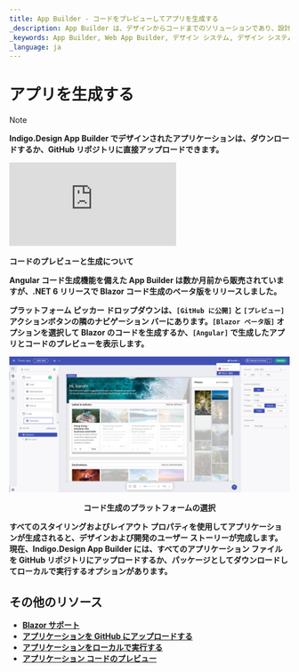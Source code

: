 ```yaml
---
title: App Builder - コードをプレビューしてアプリを生成する
_description: App Builder は、デザインからコードまでのソリューションであり、設計および開発チームが実際の Web アプリケーションを迅速かつ簡単に設計および構築できるようにします。
_keywords: App Builder, Web App Builder, デザイン システム, デザイン システム UX, UI キット, Sketch, Ignite UI for Angular, Sketch to Angular, Angular, Angular デザイン システム, Sketch から コードをエクスポート, Angular 用のデザイン キット, Sketch UI キット
_language: ja
---
```

# アプリを生成する

> [!NOTE]
><b>Indigo.Design App Builder でデザインされたアプリケーションは、ダウンロードするか、GitHub リポジトリに直接アップロードできます。 

<section class="video-container">
    <div>
        <div class="video-container__item">
            <iframe src="https://www.youtube.com/embed/zxT-nIXKn7I" frameborder="0" allowfullscreen></iframe>
        </div>
        <p>コードのプレビューと生成について</p>
    </div>
</section>

Angular コード生成機能を備えた App Builder は数か月前から販売されていますが、.NET 6 リリースで Blazor コード生成のベータ版をリリースしました。

プラットフォーム ピッカー ドロップダウンは、`[GitHub に公開]` と `[プレビュー]` アクションボタンの隣のナビゲーション バーにあります。`[Blazor ベータ版]` オプションを選択して Blazor のコードを生成するか、`[Angular]` で生成したアプリとコードのプレビューを表示します。

<img class="responsive-img" src="../images/generate-code.png" />
<p style="text-align:center;">コード生成のプラットフォームの選択</p>

すべてのスタイリングおよびレイアウト プロパティを使用してアプリケーションが生成されると、デザインおよび開発のユーザー ストーリーが完成します。現在、Indigo.Design App Builder には、すべてのアプリケーション ファイルを GitHub リポジトリにアップロードするか、パッケージとしてダウンロードしてローカルで実行するオプションがあります。

## その他のリソース

<div class="divider--half"></div>

* [Blazor サポート](../blazor-support.md)
* [アプリケーションを GitHub にアップロードする](upload-application-to-github.md)
* [アプリケーションをローカルで実行する](run-application-locally.md)
* [アプリケーション コードのプレビュー](../preview-code.md)
